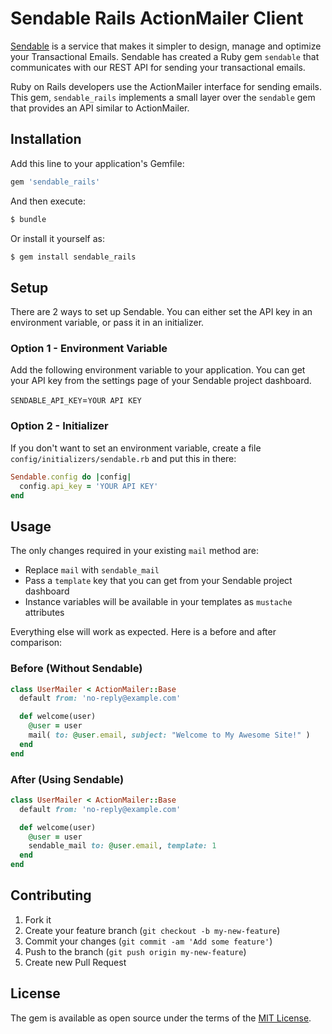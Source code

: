 # Sendable Rails ActionMailer Client

[Sendable](https://sendable.io) is a service that makes it simpler to design, manage and optimize your Transactional Emails. Sendable has created a Ruby gem `sendable` that communicates with our REST API for sending your transactional emails.

Ruby on Rails developers use the ActionMailer interface for sending emails. This gem, `sendable_rails` implements a small layer over the `sendable` gem that provides an API similar to ActionMailer.

## Installation

Add this line to your application's Gemfile:

```ruby
gem 'sendable_rails'
```

And then execute:
```bash
$ bundle
```

Or install it yourself as:
```bash
$ gem install sendable_rails
```
## Setup

There are 2 ways to set up Sendable. You can either set the API key in an environment variable, or pass it in an initializer.

### Option 1 - Environment Variable

Add the following environment variable to your application. You can get your API key from the settings page of your Sendable project dashboard.

`SENDABLE_API_KEY`=`YOUR API KEY`

### Option 2 - Initializer

If you don't want to set an environment variable, create a file `config/initializers/sendable.rb` and put this in there:

```ruby
Sendable.config do |config|
  config.api_key = 'YOUR API KEY'
end
```

## Usage

The only changes required in your existing `mail` method are:

- Replace `mail` with `sendable_mail`
- Pass a `template` key that you can get from your Sendable project dashboard
- Instance variables will be available in your templates as `mustache` attributes

Everything else will work as expected. Here is a before and after comparison:

### Before (Without Sendable)

```ruby
class UserMailer < ActionMailer::Base
  default from: 'no-reply@example.com'

  def welcome(user)
    @user = user
    mail( to: @user.email, subject: "Welcome to My Awesome Site!" )
  end
end
```


### After (Using Sendable)

```ruby
class UserMailer < ActionMailer::Base
  default from: 'no-reply@example.com'

  def welcome(user)
    @user = user
    sendable_mail to: @user.email, template: 1
  end
end
```

## Contributing

1. Fork it
2. Create your feature branch (`git checkout -b my-new-feature`)
3. Commit your changes (`git commit -am 'Add some feature'`)
4. Push to the branch (`git push origin my-new-feature`)
5. Create new Pull Request

## License
The gem is available as open source under the terms of the [MIT License](http://opensource.org/licenses/MIT).
